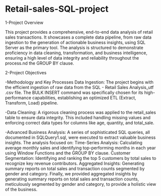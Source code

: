 # Retail-sales-SQL-project 
1-Project Overview

This project provides a comprehensive, end-to-end data analysis of retail sales transactions. It showcases a complete data pipeline, from raw data ingestion to the generation of actionable business insights, using SQL Server as the primary tool. The analysis is structured to demonstrate proficiency in data cleaning, transformation, and business intelligence, ensuring a high level of data integrity and reliability throughout the process.nd the GROUP BY clause.

2-Project Objectives

-Methodology and Key Processes
Data Ingestion: The project begins with the efficient ingestion of raw data from the SQL - Retail Sales Analysis_utf .csv file. The BULK INSERT command was specifically chosen for its high-performance capabilities, establishing an optimized ETL (Extract, Transform, Load) pipeline.

-Data Cleaning: A rigorous cleaning process was applied to the retail_sales table to ensure data integrity. This included handling missing values and enforcing correct data types for columns like age, quantity, and total_sale.

-Advanced Business Analysis: A series of sophisticated SQL queries, all documented in SQLQuery1.sql, were executed to extract valuable business insights. The analysis focused on:
Time-Series Analysis: Calculating average monthly sales and identifying top-performing months in each year using Window Functions and the GROUP BY clause.
Customer Segmentation: Identifying and ranking the top 5 customers by total sales to recognize key revenue contributors.
Aggregated Insights: Generating summary reports on total sales and transaction counts segmented by gender and category.
Finally, we provided aggregated insights by generating summary reports on total sales and transaction counts, meticulously segmented by gender and category, to provide a holistic view of the business.

